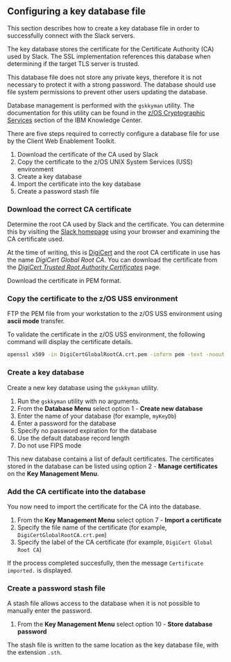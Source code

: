 ## Configuring a key database file

This section describes how to create a key database file in order to successfully connect with the Slack servers.

The key database stores the certificate for the Certificate Authority (CA) used by Slack. The SSL implementation
references this database when determining if the target TLS server is trusted.

This database file does not store any private keys, therefore it is not necessary to protect it with a strong
password. The database should use file system permissions to prevent other users updating the database.

Database management is performed with the `gskkyman` utility. The documentation for this utility can be found in the
[z/OS Cryptographic Services](https://www.ibm.com/support/knowledgecenter/SSLTBW_2.4.0/com.ibm.zos.v2r4.gska100/sssl2gsk1725369.htm)
section of the IBM Knowledge Center.

There are five steps required to correctly configure a database file for use by the Client Web Enablement Toolkit.

1. Download the certificate of the CA used by Slack
1. Copy the certificate to the z/OS UNIX System Services (USS) environment
1. Create a key database
1. Import the certificate into the key database
1. Create a password stash file

### Download the correct CA certificate

Determine the root CA used by Slack and the certificate.
You can determine this by visiting the [Slack homepage](https://slack.com/) using your browser and
examining the CA certificate used.

At the time of writing, this is [DigiCert](https://www.digicert.com/) and the root CA certificate
in use has the name *DigiCert Global Root CA*.
You can download the certificate from the
[*DigiCert Trusted Root Authority Certificates*](https://www.digicert.com/digicert-root-certificates.htm) page.

Download the certificate in PEM format.

### Copy the certificate to the z/OS USS environment

FTP the PEM file from your workstation to the z/OS USS environment using **ascii mode** transfer.

To validate the certificate in the z/OS USS environment, the following command will display the
certificate details.

```sh
openssl x509 -in DigiCertGlobalRootCA.crt.pem -inform pem -text -noout
```

### Create a key database

Create a new key database using the `gskkyman` utility.

1. Run the `gskkyman` utility with no arguments.
1. From the **Database Menu** select option 1 - **Create new database**
1. Enter the name of your database (for example, `myKeyDb`)
1. Enter a password for the database
1. Specify no password expiration for the database
1. Use the default database record length
1. Do not use FIPS mode

This new database contains a list of default certificates. The certificates stored in the database can be
listed using option 2 - **Manage certificates** on the **Key Management Menu**.

### Add the CA certificate into the database

You now need to import the certificate for the CA into the database.

1. From the **Key Management Menu** select option 7 - **Import a certificate**
1. Specify the file name of the certificate (for example, `DigiCertGlobalRootCA.crt.pem`)
1. Specify the label of the CA certificate (for example, `DigiCert Global Root CA`)

If the process completed succesfully, then the message `Certificate imported.` is displayed.

### Create a password stash file

A stash file allows access to the database when it is not possible to manually enter the password.

1. From the **Key Management Menu** select option 10 - **Store database password**

The stash file is written to the same location as the key database file, with the extension `.sth`.
